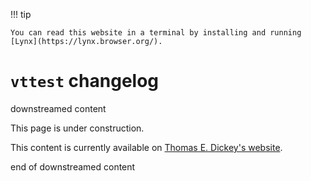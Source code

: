 !!! tip

    You can read this website in a terminal by installing and running [Lynx](https://lynx.browser.org/).

# `vttest` changelog

downstreamed content

This page is under construction.

This content is currently available on [Thomas E. Dickey's website](https://invisible-island.net/vttest/CHANGES.html).

end of downstreamed content
